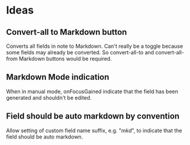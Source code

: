 # Ideas

## Convert-all to Markdown button

Converts all fields in note to Markdown. Can't really be a toggle because some fields may already be converted. So convert-all-to and convert-all-from Markdown buttons would be required.

## Markdown Mode indication

When in manual mode, onFocusGained indicate that the field has been generated and shouldn't be edited.

## Field should be auto markdown by convention

Allow setting of custom field name suffix, e.g. "_mkd_", to indicate that the field should be auto markdown.

